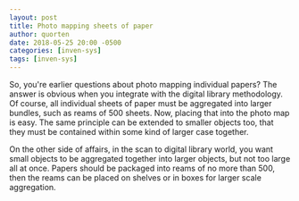 ```yaml
---
layout: post
title: Photo mapping sheets of paper
author: quorten
date: 2018-05-25 20:00 -0500
categories: [inven-sys]
tags: [inven-sys]
---
```


So, you're earlier questions about photo mapping individual papers?
The answer is obvious when you integrate with the digital library
methodology.  Of course, all individual sheets of paper must be
aggregated into larger bundles, such as reams of 500 sheets.  Now,
placing that into the photo map is easy.  The same principle can be
extended to smaller objects too, that they must be contained within
some kind of larger case together.

On the other side of affairs, in the scan to digital library world,
you want small objects to be aggregated together into larger objects,
but not too large all at once.  Papers should be packaged into reams
of no more than 500, then the reams can be placed on shelves or in
boxes for larger scale aggregation.
